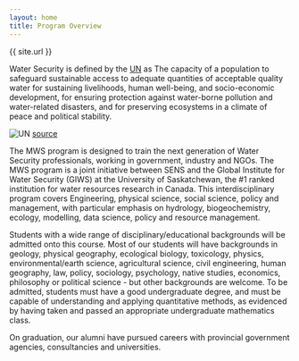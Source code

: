 ```yaml
---
layout: home
title: Program Overview
---
```



{{ site.url }}

Water Security is defined by the [UN](https://www.unwater.org/publications/water-security-infographic/) as The capacity of a population to safeguard sustainable access to adequate quantities of acceptable quality water for sustaining livelihoods, human well-being, and socio-economic development, for ensuring protection against water-borne pollution and water-related disasters, and for preserving ecosystems in a climate of peace and political stability.

![UN](https://www.unwater.org/app/uploads/2017/05/Screen-Shot-2017-05-08-at-10.02.09.png)
[source](https://www.unwater.org/publications/water-security-infographic/)

The MWS program is designed to train the next generation of Water Security professionals, working in government, industry and NGOs. The MWS program is a joint initiative between SENS and the Global Institute for Water Security (GIWS) at the University of Saskatchewan, the #1 ranked institution for water resources research in Canada. This interdisciplinary program covers Engineering, physical science, social science, policy and management, with particular emphasis on hydrology, biogeochemistry, ecology, modelling, data science, policy and resource management.

Students with a wide range of disciplinary/educational backgrounds will be admitted onto this course. Most of our students will have backgrounds in geology, physical geography, ecological biology, toxicology, physics, environmental/earth science, agricultural science, civil engineering, human geography, law, policy, sociology, psychology, native studies, economics, philosophy or political science - but other backgrounds are welcome. To be admitted, students must have a good undergraduate degree, and must be capable of understanding and applying quantitative methods, as evidenced by having taken and passed an appropriate undergraduate mathematics class.

On graduation, our alumni have pursued careers with provincial government agencies, consultancies and universities.

